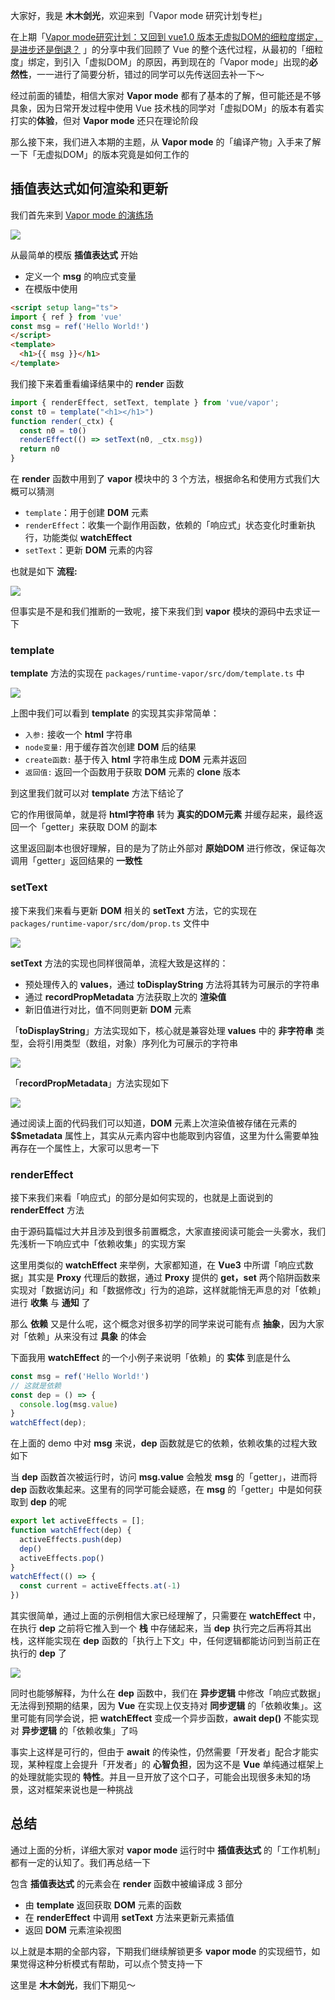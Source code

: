 大家好，我是 **木木剑光**，欢迎来到「Vapor mode 研究计划专栏」

在上期「[Vapor mode研究计划：又回到 vue1.0 版本无虚拟DOM的细粒度绑定，是进步还是倒退？](https://juejin.cn/post/7348464590160707636) 」的分享中我们回顾了 Vue 的整个迭代过程，从最初的「细粒度」绑定，到引入「虚拟DOM」的原因，再到现在的「Vapor mode」出现的**必然性**，一一进行了简要分析，错过的同学可以先传送回去补一下～

经过前面的铺垫，相信大家对 **Vapor mode** 都有了基本的了解，但可能还是不够具象，因为日常开发过程中使用 Vue 技术栈的同学对「虚拟DOM」的版本有着实打实的**体验**，但对 **Vapor mode** 还只在理论阶段

那么接下来，我们进入本期的主题，从 **Vapor mode** 的「编译产物」入手来了解一下「无虚拟DOM」的版本究竟是如何工作的

## 插值表达式如何渲染和更新

我们首先来到 [Vapor mode 的演练场](https://vapor-repl.netlify.app/)

![](https://files.mdnice.com/user/56690/c91806c0-aec9-421d-97f1-5e1bec4e5d18.png)

从最简单的模版 **插值表达式** 开始
- 定义一个 **msg** 的响应式变量
- 在模版中使用

```html
<script setup lang="ts">
import { ref } from 'vue'
const msg = ref('Hello World!')
</script>
<template>
  <h1>{{ msg }}</h1>
</template>
```

我们接下来着重看编译结果中的 **render** 函数

```ts
import { renderEffect, setText, template } from 'vue/vapor';
const t0 = template("<h1></h1>")
function render(_ctx) {
  const n0 = t0()
  renderEffect(() => setText(n0, _ctx.msg))
  return n0
}
```

在 **render** 函数中用到了 **vapor** 模块中的 3 个方法，根据命名和使用方式我们大概可以猜测
- `template`：用于创建 **DOM** 元素
- `renderEffect`：收集一个副作用函数，依赖的「响应式」状态变化时重新执行，功能类似 **watchEffect**
- `setText`：更新 **DOM** 元素的内容

也就是如下 **流程:**

![](https://files.mdnice.com/user/56690/422b1723-00d2-4b94-934a-43b43cf44c5d.png)

但事实是不是和我们推断的一致呢，接下来我们到 **vapor** 模块的源码中去求证一下

### template
**template** 方法的实现在 `packages/runtime-vapor/src/dom/template.ts` 中

![](https://files.mdnice.com/user/56690/480c68e5-1dca-4a75-a779-cd858b2eff43.png)

上图中我们可以看到 **template** 的实现其实非常简单：

- `入参:` 接收一个 **html** 字符串
- `node变量:` 用于缓存首次创建 **DOM** 后的结果
- `create函数:` 基于传入 **html** 字符串生成 **DOM** 元素并返回
- `返回值:` 返回一个函数用于获取 **DOM** 元素的 **clone** 版本

到这里我们就可以对 **template** 方法下结论了

它的作用很简单，就是将 **html字符串** 转为 **真实的DOM元素** 并缓存起来，最终返回一个「getter」来获取 DOM 的副本

这里返回副本也很好理解，目的是为了防止外部对 **原始DOM** 进行修改，保证每次调用「getter」返回结果的 **一致性**

### setText
接下来我们来看与更新 **DOM** 相关的 **setText** 方法，它的实现在 `packages/runtime-vapor/src/dom/prop.ts` 文件中

![](https://files.mdnice.com/user/56690/b805fa6f-f524-40b1-96e6-52e3137d382b.png)

**setText** 方法的实现也同样很简单，流程大致是这样的：

- 预处理传入的 **values**，通过 **toDisplayString** 方法将其转为可展示的字符串
- 通过 **recordPropMetadata** 方法获取上次的 **渲染值**
- 新旧值进行对比，值不同则更新 **DOM** 元素

「**toDisplayString**」方法实现如下，核心就是兼容处理 **values** 中的 **非字符串** 类型，会将引用类型（数组，对象）序列化为可展示的字符串

![](https://files.mdnice.com/user/56690/dfdab582-a9ac-40d6-b5c2-0bc67790b24d.png)

「**recordPropMetadata**」方法实现如下

![](https://files.mdnice.com/user/56690/7f61f090-5d40-4498-b801-c3f3694f0aa9.png)

通过阅读上面的代码我们可以知道，**DOM** 元素上次渲染值被存储在元素的 **$$metadata** 属性上，其实从元素内容中也能取到内容值，这里为什么需要单独再存在一个属性上，大家可以思考一下

### renderEffect
接下来我们来看「响应式」的部分是如何实现的，也就是上面说到的 **renderEffect** 方法

由于源码篇幅过大并且涉及到很多前置概念，大家直接阅读可能会一头雾水，我们先浅析一下响应式中「依赖收集」的实现方案

这里用类似的 **watchEffect** 来举例，大家都知道，在 **Vue3** 中所谓「响应式数据」其实是 **Proxy** 代理后的数据，通过 **Proxy** 提供的 **get，set** 两个陷阱函数来实现对「数据访问」和「数据修改」行为的追踪，这样就能悄无声息的对「依赖」进行 **收集** 与 **通知** 了

那么 **依赖** 又是什么呢，这个概念对很多初学的同学来说可能有点 **抽象**，因为大家对「依赖」从来没有过 **具象** 的体会

下面我用 **watchEffect** 的一个小例子来说明「依赖」的 **实体** 到底是什么

```ts
const msg = ref('Hello World!')
// 这就是依赖
const dep = () => {
  console.log(msg.value)
}
watchEffect(dep);
```

在上面的 demo 中对 **msg** 来说，**dep** 函数就是它的依赖，依赖收集的过程大致如下

当 **dep** 函数首次被运行时，访问 **msg.value** 会触发 **msg** 的「getter」，进而将 **dep** 函数收集起来。这里有的同学可能会疑惑，在 **msg** 的「getter」中是如何获取到 **dep** 的呢

```js
export let activeEffects = [];
function watchEffect(dep) {
  activeEffects.push(dep)
  dep()
  activeEffects.pop()
}
watchEffect(() => {
  const current = activeEffects.at(-1)
})
```

其实很简单，通过上面的示例相信大家已经理解了，只需要在 **watchEffect** 中，在执行 **dep** 之前将它推入到一个 **栈** 中存储起来，当 **dep** 执行完之后再将其出栈，这样能实现在 **dep** 函数的「执行上下文」中，任何逻辑都能访问到当前正在执行的 **dep** 了

![](https://files.mdnice.com/user/56690/688de88e-a2d6-40b1-9ee7-5a53038a2cac.png)

同时也能够解释，为什么在 **dep** 函数中，我们在 **异步逻辑** 中修改「响应式数据」无法得到预期的结果，因为 **Vue** 在实现上仅支持对 **同步逻辑** 的「依赖收集」。这里可能有同学会说，把 **watchEffect** 变成一个异步函数，**await dep()** 不能实现对 **异步逻辑** 的「依赖收集」了吗

事实上这样是可行的，但由于 **await** 的传染性，仍然需要「开发者」配合才能实现，某种程度上会提升「开发者」的 **心智负担**，因为这不是 **Vue** 单纯通过框架上的处理就能实现的 **特性**。并且一旦开放了这个口子，可能会出现很多未知的场景，这对框架来说也是一种挑战

## 总结
通过上面的分析，详细大家对 **vapor mode** 运行时中 **插值表达式** 的「工作机制」都有一定的认知了。我们再总结一下

包含 **插值表达式** 的元素会在 **render** 函数中被编译成 3 部分

- 由 **template** 返回获取 **DOM** 元素的函数
- 在 **renderEffect** 中调用 **setText** 方法来更新元素插值
- 返回 **DOM** 元素渲染视图

以上就是本期的全部内容，下期我们继续解锁更多 **vapor mode** 的实现细节，如果觉得这种分析模式有帮助，可以点个赞支持一下

这里是 **木木剑光**，我们下期见～